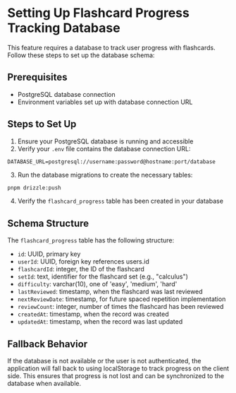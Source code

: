 # Setting Up Flashcard Progress Tracking Database

This feature requires a database to track user progress with flashcards. Follow these steps to set up the database schema:

## Prerequisites

- PostgreSQL database connection
- Environment variables set up with database connection URL

## Steps to Set Up

1. Ensure your PostgreSQL database is running and accessible
2. Verify your `.env` file contains the database connection URL:

```
DATABASE_URL=postgresql://username:password@hostname:port/database
```

3. Run the database migrations to create the necessary tables:

```bash
pnpm drizzle:push
```

4. Verify the `flashcard_progress` table has been created in your database

## Schema Structure

The `flashcard_progress` table has the following structure:

- `id`: UUID, primary key
- `userId`: UUID, foreign key references users.id
- `flashcardId`: integer, the ID of the flashcard
- `setId`: text, identifier for the flashcard set (e.g., "calculus")
- `difficulty`: varchar(10), one of 'easy', 'medium', 'hard'
- `lastReviewed`: timestamp, when the flashcard was last reviewed
- `nextReviewDate`: timestamp, for future spaced repetition implementation
- `reviewCount`: integer, number of times the flashcard has been reviewed
- `createdAt`: timestamp, when the record was created
- `updatedAt`: timestamp, when the record was last updated

## Fallback Behavior

If the database is not available or the user is not authenticated, the application will fall back to using localStorage to track progress on the client side. This ensures that progress is not lost and can be synchronized to the database when available.
